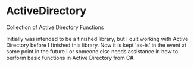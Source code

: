 # ActiveDirectory
Collection of Active Directory Functions

Initially was intended to be a finished library, but I quit working with Active Directory before I finished this library.  Now it is kept 'as-is' in the event at some point in the future I or someone else needs assistance in how to perform basic functions in Active Directory from C#.
